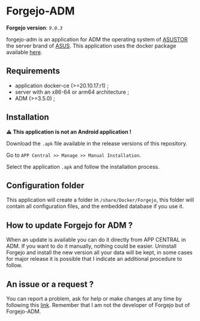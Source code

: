 # Forgejo-ADM

__Forgejo version__: _`9.0.3`_

forgejo-adm is an application for ADM the operating system of [ASUSTOR](https://www.asustor.com/) the server brand of [ASUS](https://www.asus.com/).
This application uses the docker package available [here](https://codeberg.org/forgejo/forgejo).

## Requirements

- application docker-ce (>=20.10.17.r1) ;
- server with an x86-64 or arm64 architecture ;
- ADM (>=3.5.0) ;

## Installation

__:warning: This application is not an Android application !__

Download the `.apk` file available in the release versions
of this repository.

Go to `APP Central >> Manage >> Manual Installation`.

Select the application `.apk` and follow the installation process.

## Configuration folder

This application will create a folder in `/share/Docker/Forgejo`, this folder will contain all configuration files, and the embedded database if you use it.

## How to update Forgejo for ADM ?

When an update is available you can do it directly from APP CENTRAL in ADM. If you want to do it manually, nothing could be easier. Uninstall Forgejo and install the new version all your data will be kept, in some cases for major release it is possible that I indicate an additional procedure to follow.

## An issue or a request ?

You can report a problem, ask for help or make changes at any time by following this [link](https://github.com/Mr4Mike4/forgejo-adm/issues/new). Remember that I am not the developer of Forgejo but of Forgejo-ADM.